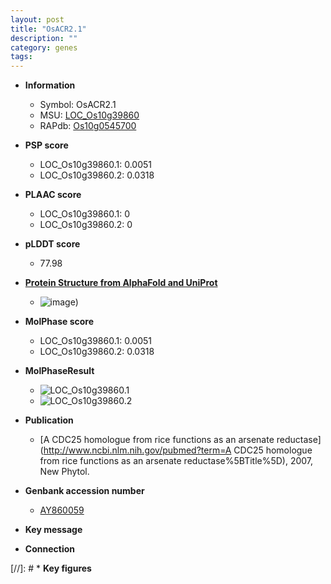 ```yaml
---
layout: post
title: "OsACR2.1"
description: ""
category: genes
tags: 
---
```


* **Information**  
    + Symbol: OsACR2.1  
    + MSU: [LOC_Os10g39860](http://rice.plantbiology.msu.edu/cgi-bin/ORF_infopage.cgi?orf=LOC_Os10g39860)  
    + RAPdb: [Os10g0545700](http://rapdb.dna.affrc.go.jp/viewer/gbrowse_details/irgsp1?name=Os10g0545700)  

* **PSP score**  
    + LOC_Os10g39860.1: 0.0051 
    + LOC_Os10g39860.2: 0.0318 

* **PLAAC score**  
    + LOC_Os10g39860.1: 0 
    + LOC_Os10g39860.2: 0 

* **pLDDT score**
    + 77.98

* **[Protein Structure from AlphaFold and UniProt](https://www.uniprot.org/uniprotkb/Q336V5/entry#structure)**
    + ![image](https://ricepsp.github.io/images/Q3/AF-Q336V5-F1.png))

* **MolPhase score**
    + LOC_Os10g39860.1: 0.0051
    + LOC_Os10g39860.2: 0.0318

* **MolPhaseResult**
    + ![LOC_Os10g39860.1](https://ricepsp.github.io/pictures/LOC_Os10g/LOC_Os10g39860.1.png)
    + ![LOC_Os10g39860.2](https://ricepsp.github.io/pictures/LOC_Os10g/LOC_Os10g39860.2.png)

* **Publication**  
    + [A CDC25 homologue from rice functions as an arsenate reductase](http://www.ncbi.nlm.nih.gov/pubmed?term=A CDC25 homologue from rice functions as an arsenate reductase%5BTitle%5D), 2007, New Phytol.

* **Genbank accession number**  
    + [AY860059](http://www.ncbi.nlm.nih.gov/nuccore/AY860059)

* **Key message**  

* **Connection**  

[//]: # * **Key figures**  


